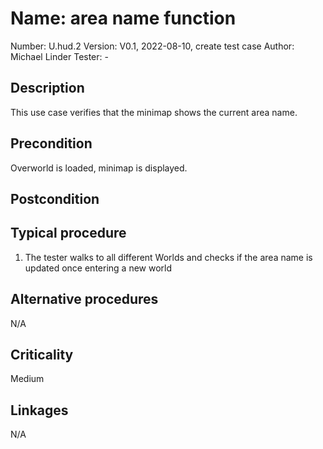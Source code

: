 # Name: area name function

Number: U.hud.2
Version: V0.1, 2022-08-10, create test case
Author: Michael Linder
Tester: -

## Description

This use case verifies that the minimap shows the current area name.  

## Precondition

Overworld is loaded, minimap is displayed.

## Postcondition

## Typical procedure

1. The tester walks to all different Worlds and checks if the area name is updated once entering a new world

## Alternative procedures

N/A

## Criticality

Medium

## Linkages

N/A
